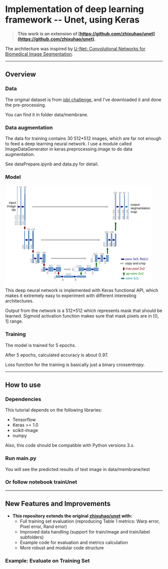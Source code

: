 # Implementation of deep learning framework -- Unet, using Keras

> **This work is an extension of [https://github.com/zhixuhao/unet](https://github.com/zhixuhao/unet).**

The architecture was inspired by [U-Net: Convolutional Networks for Biomedical Image Segmentation](http://lmb.informatik.uni-freiburg.de/people/ronneber/u-net/).

---

## Overview

### Data

The original dataset is from [isbi challenge](http://brainiac2.mit.edu/isbi_challenge/), and I've downloaded it and done the pre-processing.

You can find it in folder data/membrane.

### Data augmentation

The data for training contains 30 512*512 images, which are far not enough to feed a deep learning neural network. I use a module called ImageDataGenerator in keras.preprocessing.image to do data augmentation.

See dataPrepare.ipynb and data.py for detail.

### Model

![img/u-net-architecture.png](img/u-net-architecture.png)

This deep neural network is implemented with Keras functional API, which makes it extremely easy to experiment with different interesting architectures.

Output from the network is a 512*512 which represents mask that should be learned. Sigmoid activation function
makes sure that mask pixels are in \[0, 1\] range.

### Training

The model is trained for 5 epochs.

After 5 epochs, calculated accuracy is about 0.97.

Loss function for the training is basically just a binary crossentropy.

---

## How to use

### Dependencies

This tutorial depends on the following libraries:

* Tensorflow
* Keras >= 1.0
* scikit-image
* numpy

Also, this code should be compatible with Python versions 3.x.

### Run main.py

You will see the predicted results of test image in data/membrane/test

### Or follow notebook trainUnet

---

## New Features and Improvements

- **This repository extends the original [zhixuhao/unet](https://github.com/zhixuhao/unet) with:**
    - Full training set evaluation (reproducing Table 1 metrics: Warp error, Pixel error, Rand error)
    - Improved data handling (support for train/image and train/label subfolders)
    - Example code for evaluation and metrics calculation
    - More robust and modular code structure

### Example: Evaluate on Training Set

<!-- ```python
from skimage.metrics import adapted_rand_error

dice_scores = []
pixel_errors = []
rand_errors = []
for y_true, y_pred in zip(ground_truths, predictions):
    y_pred_bin = (y_pred > 0.5).astype(np.float32)
    y_true_bin = (y_true > 0.5).astype(np.float32)
    # Dice
    dice = dice_coef(y_true_bin, y_pred_bin).numpy()
    dice_scores.append(dice)
    # Pixel error
    pixel_error = 1 - pixel_accuracy(y_true_bin, y_pred_bin).numpy()
    pixel_errors.append(pixel_error)
    # Rand error
    are, _, _ = adapted_rand_error(
        y_true_bin.squeeze().astype(np.uint8),
        y_pred_bin.squeeze().astype(np.uint8)
    )
    rand_errors.append(are)
print("Mean Dice coefficient:", np.mean(dice_scores))
print("Mean Pixel error:", np.mean(pixel_errors))
print("Mean Rand error:", np.mean(rand_errors)) -->
